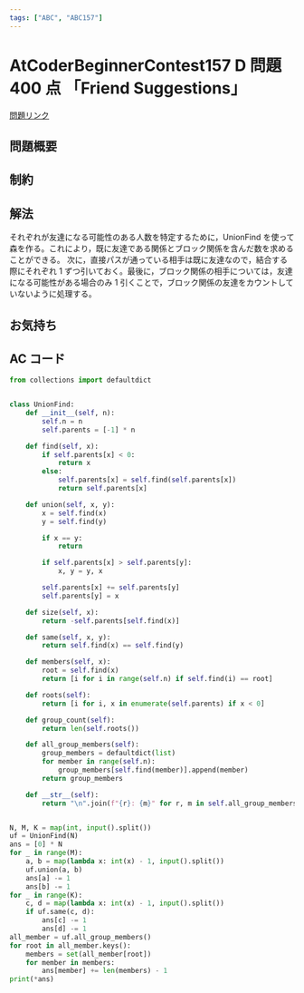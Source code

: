 ```yaml
---
tags: ["ABC", "ABC157"]
---
```


# AtCoderBeginnerContest157 D 問題 400 点 「Friend Suggestions」

<a href="https://atcoder.jp/contests/abc157/tasks/abc157_d" blank="_target">問題リンク</a>

## 問題概要

## 制約

## 解法

それぞれが友達になる可能性のある人数を特定するために，UnionFind を使って森を作る。これにより，既に友達である関係とブロック関係を含んだ数を求めることができる。
次に，直接パスが通っている相手は既に友達なので，結合する際にそれぞれ 1 ずつ引いておく。最後に，ブロック関係の相手については，友達になる可能性がある場合のみ 1 引くことで，ブロック関係の友達をカウントしていないように処理する。

## お気持ち

## AC コード

```python
from collections import defaultdict


class UnionFind:
    def __init__(self, n):
        self.n = n
        self.parents = [-1] * n

    def find(self, x):
        if self.parents[x] < 0:
            return x
        else:
            self.parents[x] = self.find(self.parents[x])
            return self.parents[x]

    def union(self, x, y):
        x = self.find(x)
        y = self.find(y)

        if x == y:
            return

        if self.parents[x] > self.parents[y]:
            x, y = y, x

        self.parents[x] += self.parents[y]
        self.parents[y] = x

    def size(self, x):
        return -self.parents[self.find(x)]

    def same(self, x, y):
        return self.find(x) == self.find(y)

    def members(self, x):
        root = self.find(x)
        return [i for i in range(self.n) if self.find(i) == root]

    def roots(self):
        return [i for i, x in enumerate(self.parents) if x < 0]

    def group_count(self):
        return len(self.roots())

    def all_group_members(self):
        group_members = defaultdict(list)
        for member in range(self.n):
            group_members[self.find(member)].append(member)
        return group_members

    def __str__(self):
        return "\n".join(f"{r}: {m}" for r, m in self.all_group_members().items())


N, M, K = map(int, input().split())
uf = UnionFind(N)
ans = [0] * N
for _ in range(M):
    a, b = map(lambda x: int(x) - 1, input().split())
    uf.union(a, b)
    ans[a] -= 1
    ans[b] -= 1
for _ in range(K):
    c, d = map(lambda x: int(x) - 1, input().split())
    if uf.same(c, d):
        ans[c] -= 1
        ans[d] -= 1
all_member = uf.all_group_members()
for root in all_member.keys():
    members = set(all_member[root])
    for member in members:
        ans[member] += len(members) - 1
print(*ans)
```
